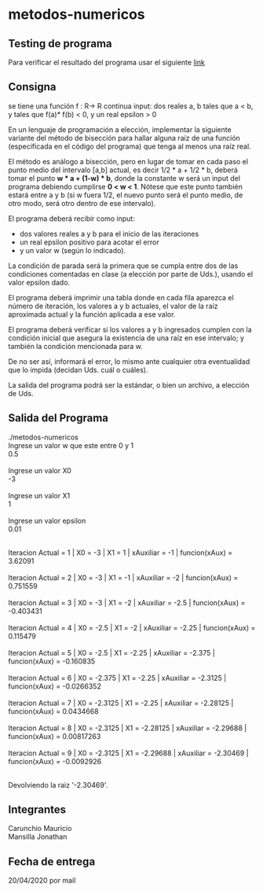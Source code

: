 # metodos-numericos
## Testing de programa
Para verificar el resultado del programa usar el siguiente [link](https://planetcalc.com/3717/?license=1)

## Consigna
se tiene una función f : R-> R continua
input: dos reales a, b tales que a < b, y tales que f(a)* f(b) < 0, y un real epsilon > 0

En un lenguaje de programación a elección, implementar la siguiente variante del método de bisección para hallar alguna raíz de una función (especificada en el código del programa) que tenga al menos una raíz real.

El método es análogo a bisección, pero en lugar de tomar en cada paso el punto medio del intervalo [a,b] actual, es decir 1/2 * a + 1/2 * b, deberá tomar el punto **w * a + (1-w) * b**, donde la constante w será un input del programa debiendo cumplirse **0 < w < 1**.
 Nótese que este punto también estará entre a y b (si w fuera 1/2, el nuevo punto será el punto medio, de otro modo, será otro dentro de ese intervalo).
 
El programa deberá recibir como input:
 * dos valores reales a y b para el inicio de las iteraciones
 * un real epsilon positivo para acotar el error
 * y un valor w (según lo indicado). 
 
La condición de parada será la primera que se cumpla entre dos de las condiciones comentadas en clase (a elección por parte de Uds.), usando el valor epsilon dado. 

El programa deberá imprimir una tabla donde en cada fila aparezca el número de iteración, los valores a y b actuales, el valor de la raíz aproximada actual y la función aplicada a ese valor. 

El programa deberá verificar si los valores a y b ingresados cumplen con la condición inicial que asegura la existencia de una raíz en ese intervalo; y también la condición mencionada para w. 

De no ser así, informará el error, lo mismo ante cualquier otra eventualidad que lo impida (decidan Uds. cuál o cuáles). 

La salida del programa podrá ser la estándar, o bien un archivo, a elección de Uds.

## Salida del Programa
./metodos-numericos</br>
Ingrese un valor w que este entre 0 y 1</br>
0.5</br></br>
Ingrese un valor X0</br>
-3</br></br>
Ingrese un valor X1</br>
1</br></br>
Ingrese un valor epsilon</br>
0.01</br></br>

Iteracion Actual = 1 | X0 = -3 | X1 = 1 | xAuxiliar = -1 | funcion(xAux) = 3.62091 </br></br>
Iteracion Actual = 2 | X0 = -3 | X1 = -1 | xAuxiliar = -2 | funcion(xAux) = 0.751559 </br></br>
Iteracion Actual = 3 | X0 = -3 | X1 = -2 | xAuxiliar = -2.5 | funcion(xAux) = -0.403431 </br></br>
Iteracion Actual = 4 | X0 = -2.5 | X1 = -2 | xAuxiliar = -2.25 | funcion(xAux) = 0.115479 </br></br>
Iteracion Actual = 5 | X0 = -2.5 | X1 = -2.25 | xAuxiliar = -2.375 | funcion(xAux) = -0.160835 </br></br>
Iteracion Actual = 6 | X0 = -2.375 | X1 = -2.25 | xAuxiliar = -2.3125 | funcion(xAux) = -0.0266352 </br></br>
Iteracion Actual = 7 | X0 = -2.3125 | X1 = -2.25 | xAuxiliar = -2.28125 | funcion(xAux) = 0.0434668 </br></br>
Iteracion Actual = 8 | X0 = -2.3125 | X1 = -2.28125 | xAuxiliar = -2.29688 | funcion(xAux) = 0.00817263 </br></br>
Iteracion Actual = 9 | X0 = -2.3125 | X1 = -2.29688 | xAuxiliar = -2.30469 | funcion(xAux) = -0.0092926 </br></br>

Devolviendo la raiz '-2.30469'.


## Integrantes
Carunchio Mauricio</br>
Mansilla Jonathan

## Fecha de entrega
20/04/2020 por mail